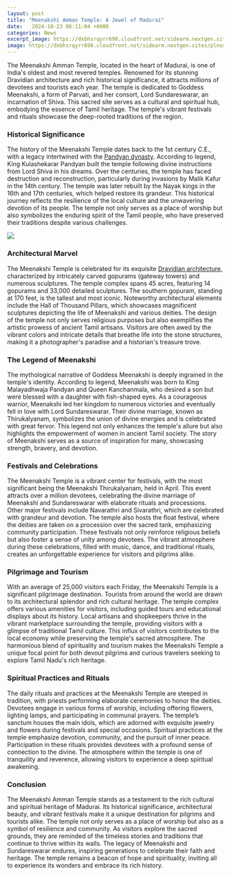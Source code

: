 ```yaml
---
layout: post
title: "Meenakshi Amman Temple: A Jewel of Madurai"
date:   2024-10-23 06:11:04 +0000
categories: News
excerpt_image: https://dxbhsrqyrr690.cloudfront.net/sidearm.nextgen.sites/plnusealions.com/images/responsive_2023/default_image.png
image: https://dxbhsrqyrr690.cloudfront.net/sidearm.nextgen.sites/plnusealions.com/images/responsive_2023/default_image.png
---
```


The Meenakshi Amman Temple, located in the heart of Madurai, is one of India's oldest and most revered temples. Renowned for its stunning Dravidian architecture and rich historical significance, it attracts millions of devotees and tourists each year. The temple is dedicated to Goddess Meenakshi, a form of Parvati, and her consort, Lord Sundareswarar, an incarnation of Shiva. This sacred site serves as a cultural and spiritual hub, embodying the essence of Tamil heritage. The temple's vibrant festivals and rituals showcase the deep-rooted traditions of the region.
### Historical Significance
The history of the Meenakshi Temple dates back to the 1st century C.E., with a legacy intertwined with the [Pandyan dynasty](https://us.edu.vn/en/Pandyan). According to legend, King Kulashekarar Pandyan built the temple following divine instructions from Lord Shiva in his dreams. Over the centuries, the temple has faced destruction and reconstruction, particularly during invasions by Malik Kafur in the 14th century. The temple was later rebuilt by the Nayak kings in the 16th and 17th centuries, which helped restore its grandeur. This historical journey reflects the resilience of the local culture and the unwavering devotion of its people. The temple not only serves as a place of worship but also symbolizes the enduring spirit of the Tamil people, who have preserved their traditions despite various challenges.

![](https://dxbhsrqyrr690.cloudfront.net/sidearm.nextgen.sites/plnusealions.com/images/responsive_2023/default_image.png)
### Architectural Marvel
The Meenakshi Temple is celebrated for its exquisite [Dravidian architecture](https://us.edu.vn/en/Dravidian_architecture), characterized by intricately carved gopurams (gateway towers) and numerous sculptures. The temple complex spans 45 acres, featuring 14 gopurams and 33,000 detailed sculptures. The southern gopuram, standing at 170 feet, is the tallest and most iconic. Noteworthy architectural elements include the Hall of Thousand Pillars, which showcases magnificent sculptures depicting the life of Meenakshi and various deities. The design of the temple not only serves religious purposes but also exemplifies the artistic prowess of ancient Tamil artisans. Visitors are often awed by the vibrant colors and intricate details that breathe life into the stone structures, making it a photographer's paradise and a historian's treasure trove.
### The Legend of Meenakshi
The mythological narrative of Goddess Meenakshi is deeply ingrained in the temple's identity. According to legend, Meenakshi was born to King Malayadhwaja Pandyan and Queen Kanchanmala, who desired a son but were blessed with a daughter with fish-shaped eyes. As a courageous warrior, Meenakshi led her kingdom to numerous victories and eventually fell in love with Lord Sundareswarar. Their divine marriage, known as Thirukalyanam, symbolizes the union of divine energies and is celebrated with great fervor. This legend not only enhances the temple's allure but also highlights the empowerment of women in ancient Tamil society. The story of Meenakshi serves as a source of inspiration for many, showcasing strength, bravery, and devotion. 
### Festivals and Celebrations
The Meenakshi Temple is a vibrant center for festivals, with the most significant being the Meenakshi Thirukalyanam, held in April. This event attracts over a million devotees, celebrating the divine marriage of Meenakshi and Sundareswarar with elaborate rituals and processions. Other major festivals include Navarathri and Sivarathri, which are celebrated with grandeur and devotion. The temple also hosts the float festival, where the deities are taken on a procession over the sacred tank, emphasizing community participation. These festivals not only reinforce religious beliefs but also foster a sense of unity among devotees. The vibrant atmosphere during these celebrations, filled with music, dance, and traditional rituals, creates an unforgettable experience for visitors and pilgrims alike.
### Pilgrimage and Tourism
With an average of 25,000 visitors each Friday, the Meenakshi Temple is a significant pilgrimage destination. Tourists from around the world are drawn to its architectural splendor and rich cultural heritage. The temple complex offers various amenities for visitors, including guided tours and educational displays about its history. Local artisans and shopkeepers thrive in the vibrant marketplace surrounding the temple, providing visitors with a glimpse of traditional Tamil culture. This influx of visitors contributes to the local economy while preserving the temple's sacred atmosphere. The harmonious blend of spirituality and tourism makes the Meenakshi Temple a unique focal point for both devout pilgrims and curious travelers seeking to explore Tamil Nadu's rich heritage.
### Spiritual Practices and Rituals
The daily rituals and practices at the Meenakshi Temple are steeped in tradition, with priests performing elaborate ceremonies to honor the deities. Devotees engage in various forms of worship, including offering flowers, lighting lamps, and participating in communal prayers. The temple’s sanctum houses the main idols, which are adorned with exquisite jewelry and flowers during festivals and special occasions. Spiritual practices at the temple emphasize devotion, community, and the pursuit of inner peace. Participation in these rituals provides devotees with a profound sense of connection to the divine. The atmosphere within the temple is one of tranquility and reverence, allowing visitors to experience a deep spiritual awakening.
### Conclusion
The Meenakshi Amman Temple stands as a testament to the rich cultural and spiritual heritage of Madurai. Its historical significance, architectural beauty, and vibrant festivals make it a unique destination for pilgrims and tourists alike. The temple not only serves as a place of worship but also as a symbol of resilience and community. As visitors explore the sacred grounds, they are reminded of the timeless stories and traditions that continue to thrive within its walls. The legacy of Meenakshi and Sundareswarar endures, inspiring generations to celebrate their faith and heritage. The temple remains a beacon of hope and spirituality, inviting all to experience its wonders and embrace its rich history.
